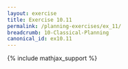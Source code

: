 ```yaml
---
layout: exercise
title: Exercise 10.11
permalink: /planning-exercises/ex_11/
breadcrumb: 10-Classical-Planning
canonical_id: ex10.11
---
```


{% include mathjax_support %}
